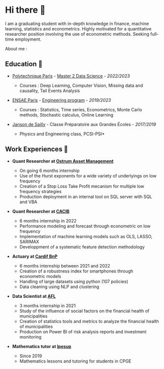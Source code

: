 # Hi there 👋

I am a graduating student with in-depth knowledge in finance, machine learning, statistics and econometrics. Highly motivated for a quantitative researcher position involving the use of econometric methods. Seeking full-time employment.

About me :

## Education 🏫

- [Polytechnique Paris](https://www.ip-paris.fr/en/home-en/) - [Master 2 Data Science](https://www.ip-paris.fr/en/education/masters/applied-mathematics-and-statistics-program/master-year-2-data-science) - *2022/2023* 
  - Courses : Deep Learning, Computer Vision, Missing data and causality, Tail Events Analysis
    
- [ENSAE Paris](https://www.ensae.fr) - [Engineering program](https://www.ensae.fr/en/education/ingenieur-ensae-program) - *2019/2023*
  - Courses : Statistics, Time series, Econometrics, Monte Carlo methods, Stochastic calculus, Online Learning
    
- [Janson de Sailly](https://www.janson-de-sailly.fr/cpge-presentation-generale-structure/) - Classe Préparatoire aux Grandes Écoles - *2017/2019*  
  - Physics and Engineering class, PCSI-PSI* 

## Work Experiences 🏦

- **Quant Researcher at [Ostrum Asset Management](https://www.ostrum.com/fr/ostrum-en-bref)**
  - On going 6 months internship 
  - Use of the Hurst exponents for a wide variety of underlyings on low frequency
  - Creation of a Stop Loss Take Profit mecanism for multiple low frequency strategies
  - Production deployment in an internal tool on SQL server with SQL and VBA

- **Quant Researcher at [CACIB](https://www.ca-cib.fr/nous-connaitre)**
  - 6 months internship in 2022
  - Performance modeling and forecast through econometric on low frequency
  - Implementation of machine learning models such as OLS, LASSO, SARIMAX
  - Developpment of a systematic feature detection methodology
 
- **Actuary at [Cardif BnP](https://www.cardif.fr/partenaires/qui-sommes-nous)**
  - 6 months internship between 2021 and 2022
  - Creation of a robustness index for smartphones through econometric models
  - Handling of large datasets using python (107 policies)
  - Data cleaning using NLP and clustering

- **Data Scientist at [AFL](https://www.agence-france-locale.fr/a-propos-de-lafl/)**
  - 3 months internship in 2021
  - Study of the influence of social factors on the financial health of municipalities
  - Creation of statistics tools and metrics to analyze the financial health of municipalities
  - Production on Power BI of risk analysis reports and investment monitoring

- **Mathematics tutor at [Ipesup](https://www.ipesup.fr)**
  - Since 2019
  - Mathematics lessons and tutoring for students in CPGE

